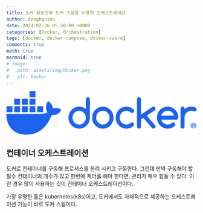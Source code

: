 ```yaml
---
title: 도커 컴포즈와 도커 스웜을 이용한 오케스트레이션
author: donghquinn
date: 2024-02-26 05:50:00 +0900
categories: [Docker, Orchestration]
tags: [docker, docker-compose, docker-swarm]
comments: true
math: true
mermaid: true
# image:
#   path: assets/img/docker.png
#   alt: Docker
---
```


<img data-action="zoom" src="/assets/img/docker.png" alt="Docker Logo"/>

## 컨테이너 오케스트레이션

도커로 컨테이너를 구동해 프로세스를 분리 시키고 구동한다.
그런데 만약 구동해야 할 필수 컨테이너의 개수가 많고 한번에 제어를 해야 한다면, 관리가 매우 힘들 수 있다. 이런 경우 많이 사용하는 것이 컨테이너 오케스트레이션이다.

가장 유명한 툴은 kubernetes(k8s)이고, 도커에서도 자체적으로 제공하는 오케스트레이션 기능이 바로 도커 스웜이다.
